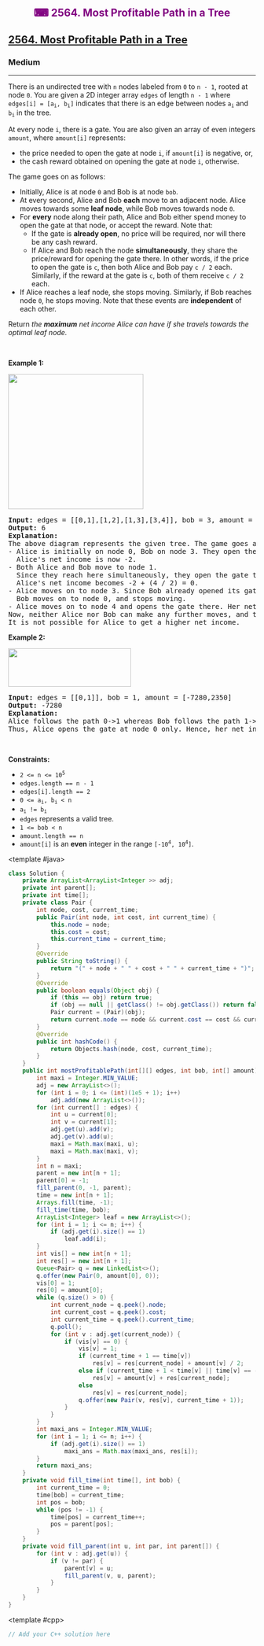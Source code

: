 <div align = "center">
<h style = "margin-bottom: 0px; margin-top: 0px; color : purple;" align = "center" class = "header">

## ⌨ 2564. Most Profitable Path in a Tree

</h>
</div>

<h2><a href="https://leetcode.com/problems/most-profitable-path-in-a-tree" target = "_blank">2564. Most Profitable Path in a Tree</a></h2><h3>Medium</h3><hr><p>There is an undirected tree with <code>n</code> nodes labeled from <code>0</code> to <code>n - 1</code>, rooted at node <code>0</code>. You are given a 2D integer array <code>edges</code> of length <code>n - 1</code> where <code>edges[i] = [a<sub>i</sub>, b<sub>i</sub>]</code> indicates that there is an edge between nodes <code>a<sub>i</sub></code> and <code>b<sub>i</sub></code> in the tree.</p>

<p>At every node <code>i</code>, there is a gate. You are also given an array of even integers <code>amount</code>, where <code>amount[i]</code> represents:</p>

<ul>
	<li>the price needed to open the gate at node <code>i</code>, if <code>amount[i]</code> is negative, or,</li>
	<li>the cash reward obtained on opening the gate at node <code>i</code>, otherwise.</li>
</ul>

<p>The game goes on as follows:</p>

<ul>
	<li>Initially, Alice is at node <code>0</code> and Bob is at node <code>bob</code>.</li>
	<li>At every second, Alice and Bob <b>each</b> move to an adjacent node. Alice moves towards some <strong>leaf node</strong>, while Bob moves towards node <code>0</code>.</li>
	<li>For <strong>every</strong> node along their path, Alice and Bob either spend money to open the gate at that node, or accept the reward. Note that:
	<ul>
		<li>If the gate is <strong>already open</strong>, no price will be required, nor will there be any cash reward.</li>
		<li>If Alice and Bob reach the node <strong>simultaneously</strong>, they share the price/reward for opening the gate there. In other words, if the price to open the gate is <code>c</code>, then both Alice and Bob pay&nbsp;<code>c / 2</code> each. Similarly, if the reward at the gate is <code>c</code>, both of them receive <code>c / 2</code> each.</li>
	</ul>
	</li>
	<li>If Alice reaches a leaf node, she stops moving. Similarly, if Bob reaches node <code>0</code>, he stops moving. Note that these events are <strong>independent</strong> of each other.</li>
</ul>

<p>Return<em> the <strong>maximum</strong> net income Alice can have if she travels towards the optimal leaf node.</em></p>

<p>&nbsp;</p>
<p><strong class="example">Example 1:</strong></p>
<img alt="" src="https://assets.leetcode.com/uploads/2022/10/29/eg1.png" style="width: 275px; height: 275px;" />
<pre>
<strong>Input:</strong> edges = [[0,1],[1,2],[1,3],[3,4]], bob = 3, amount = [-2,4,2,-4,6]
<strong>Output:</strong> 6
<strong>Explanation:</strong> 
The above diagram represents the given tree. The game goes as follows:
- Alice is initially on node 0, Bob on node 3. They open the gates of their respective nodes.
  Alice&#39;s net income is now -2.
- Both Alice and Bob move to node 1. 
&nbsp; Since they reach here simultaneously, they open the gate together and share the reward.
&nbsp; Alice&#39;s net income becomes -2 + (4 / 2) = 0.
- Alice moves on to node 3. Since Bob already opened its gate, Alice&#39;s income remains unchanged.
&nbsp; Bob moves on to node 0, and stops moving.
- Alice moves on to node 4 and opens the gate there. Her net income becomes 0 + 6 = 6.
Now, neither Alice nor Bob can make any further moves, and the game ends.
It is not possible for Alice to get a higher net income.
</pre>

<p><strong class="example">Example 2:</strong></p>
<img alt="" src="https://assets.leetcode.com/uploads/2022/10/29/eg2.png" style="width: 250px; height: 78px;" />
<pre>
<strong>Input:</strong> edges = [[0,1]], bob = 1, amount = [-7280,2350]
<strong>Output:</strong> -7280
<strong>Explanation:</strong> 
Alice follows the path 0-&gt;1 whereas Bob follows the path 1-&gt;0.
Thus, Alice opens the gate at node 0 only. Hence, her net income is -7280. 
</pre>

<p>&nbsp;</p>
<p><strong>Constraints:</strong></p>

<ul>
	<li><code>2 &lt;= n &lt;= 10<sup>5</sup></code></li>
	<li><code>edges.length == n - 1</code></li>
	<li><code>edges[i].length == 2</code></li>
	<li><code>0 &lt;= a<sub>i</sub>, b<sub>i</sub> &lt; n</code></li>
	<li><code>a<sub>i</sub> != b<sub>i</sub></code></li>
	<li><code>edges</code> represents a valid tree.</li>
	<li><code>1 &lt;= bob &lt; n</code></li>
	<li><code>amount.length == n</code></li>
	<li><code>amount[i]</code> is an <strong>even</strong> integer in the range <code>[-10<sup>4</sup>, 10<sup>4</sup>]</code>.</li>
</ul>

<CodeTabs :languages="[ { name: 'C++', slot: 'cpp' }, { name: 'Java', slot: 'java' } ]">

<template #java>

```java
class Solution {
    private ArrayList<ArrayList<Integer >> adj;
    private int parent[];
    private int time[];
    private class Pair {
        int node, cost, current_time;
        public Pair(int node, int cost, int current_time) {
            this.node = node;
            this.cost = cost;
            this.current_time = current_time;
        }
        @Override
        public String toString() {
            return "(" + node + " " + cost + " " + current_time + ")";
        }
        @Override
        public boolean equals(Object obj) {
            if (this == obj) return true;
            if (obj == null || getClass() != obj.getClass()) return false;
            Pair current = (Pair)(obj);
            return current.node == node && current.cost == cost && current.current_time == current_time;
        }
        @Override
        public int hashCode() {
            return Objects.hash(node, cost, current_time);
        }
    }
    public int mostProfitablePath(int[][] edges, int bob, int[] amount) {
        int maxi = Integer.MIN_VALUE;
        adj = new ArrayList<>();
        for (int i = 0; i <= (int)(1e5 + 1); i++)
            adj.add(new ArrayList<>());
        for (int current[] : edges) {
            int u = current[0];
            int v = current[1];
            adj.get(u).add(v);
            adj.get(v).add(u);
            maxi = Math.max(maxi, u);
            maxi = Math.max(maxi, v);
        }
        int n = maxi;
        parent = new int[n + 1];
        parent[0] = -1;
        fill_parent(0, -1, parent);
        time = new int[n + 1];
        Arrays.fill(time, -1);
        fill_time(time, bob);
        ArrayList<Integer> leaf = new ArrayList<>();
        for (int i = 1; i <= n; i++) {
            if (adj.get(i).size() == 1)
                leaf.add(i);
        }
        int vis[] = new int[n + 1];
        int res[] = new int[n + 1];
        Queue<Pair> q = new LinkedList<>();
        q.offer(new Pair(0, amount[0], 0));
        vis[0] = 1;
        res[0] = amount[0];
        while (q.size() > 0) {
            int current_node = q.peek().node;
            int current_cost = q.peek().cost;
            int current_time = q.peek().current_time;
            q.poll();
            for (int v : adj.get(current_node)) {
                if (vis[v] == 0) {
                    vis[v] = 1;
                    if (current_time + 1 == time[v])
                        res[v] = res[current_node] + amount[v] / 2;
                    else if (current_time + 1 < time[v] || time[v] == -1)
                        res[v] = amount[v] + res[current_node];
                    else
                        res[v] = res[current_node];
                    q.offer(new Pair(v, res[v], current_time + 1));
                }
            }
        }
        int maxi_ans = Integer.MIN_VALUE;
        for (int i = 1; i <= n; i++) {
            if (adj.get(i).size() == 1)
                maxi_ans = Math.max(maxi_ans, res[i]);
        }
        return maxi_ans;
    }
    private void fill_time(int time[], int bob) {
        int current_time = 0;
        time[bob] = current_time;
        int pos = bob;
        while (pos != -1) {
            time[pos] = current_time++;
            pos = parent[pos];
        }
    }
    private void fill_parent(int u, int par, int parent[]) {
        for (int v : adj.get(u)) {
            if (v != par) {
                parent[v] = u;
                fill_parent(v, u, parent);
            }
        }
    }
}
```

</template>

<template #cpp>

```cpp
// Add your C++ solution here
```

</template>

</CodeTabs>
